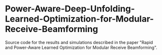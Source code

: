 # Power-Aware-Deep-Unfolding-Learned-Optimization-for-Modular-Receive-Beamforming

Source code for the results and simulations described in the paper "Rapid and Power-Aware Learned Optimization for
Modular Receive Beamforming".
